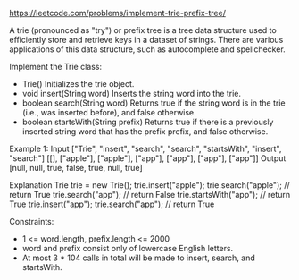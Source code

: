 https://leetcode.com/problems/implement-trie-prefix-tree/

A trie (pronounced as "try") or prefix tree is a tree data structure used to efficiently store and retrieve keys in a dataset of strings. There are various applications of this data structure, such as autocomplete and spellchecker.

Implement the Trie class:

* Trie() Initializes the trie object.
* void insert(String word) Inserts the string word into the trie.
* boolean search(String word) Returns true if the string word is in the trie (i.e., was inserted before), and false otherwise.
* boolean startsWith(String prefix) Returns true if there is a previously inserted string word that has the prefix prefix, and false otherwise.
 
Example 1:
Input
["Trie", "insert", "search", "search", "startsWith", "insert", "search"]
[[], ["apple"], ["apple"], ["app"], ["app"], ["app"], ["app"]]
Output
[null, null, true, false, true, null, true]

Explanation
Trie trie = new Trie();
trie.insert("apple");
trie.search("apple");   // return True
trie.search("app");     // return False
trie.startsWith("app"); // return True
trie.insert("app");
trie.search("app");     // return True
 
Constraints:
* 1 <= word.length, prefix.length <= 2000
* word and prefix consist only of lowercase English letters.
* At most 3 * 104 calls in total will be made to insert, search, and startsWith.